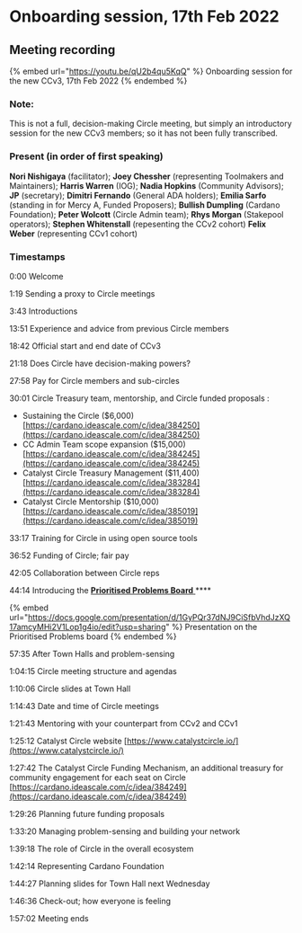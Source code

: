 # Onboarding session, 17th Feb 2022

## Meeting recording

{% embed url="https://youtu.be/qU2b4qu5KqQ" %}
Onboarding session for the new CCv3, 17th Feb 2022
{% endembed %}

### Note:

This is not a full, decision-making Circle meeting, but simply an introductory session for the new CCv3 members; so it has not been fully transcribed.

### Present (in order of first speaking)

**Nori Nishigaya** (facilitator); **Joey Chessher** (representing Toolmakers and Maintainers); **Harris Warren** (IOG); **Nadia Hopkins** (Community Advisors); **JP** (secretary); **Dimitri Fernando** (General ADA holders); **Emilia Sarfo** (standing in for Mercy A, Funded Proposers); **Bullish Dumpling** (Cardano Foundation); **Peter Wolcott** (Circle Admin team); **Rhys Morgan** (Stakepool operators); **Stephen Whitenstall** (repesenting the CCv2 cohort) **Felix Weber** (representing CCv1 cohort)

### Timestamps

0:00                      Welcome

1:19                        Sending a proxy to Circle meetings

3:43                       Introductions

13:51                     Experience and advice from previous Circle members

18:42                     Official start and end date of CCv3

21:18                     Does Circle have decision-making powers?

27:58                     Pay for Circle members and sub-circles

30:01                     Circle Treasury team, mentorship, and Circle funded proposals :

* Sustaining the Circle ($6,000) [https://cardano.ideascale.com/c/idea/384250](https://cardano.ideascale.com/c/idea/384250)
* CC Admin Team scope expansion ($15,000) [https://cardano.ideascale.com/c/idea/384245](https://cardano.ideascale.com/c/idea/384245)
* Catalyst Circle Treasury Management ($11,400) [https://cardano.ideascale.com/c/idea/383284](https://cardano.ideascale.com/c/idea/383284)
* Catalyst Circle Mentorship ($10,000) [https://cardano.ideascale.com/c/idea/385019](https://cardano.ideascale.com/c/idea/385019)

33:17                     Training for Circle in using open source tools

36:52                     Funding of Circle; fair pay

42:05                     Collaboration between Circle reps

44:14                     Introducing the [**Prioritised Problems Board** ](https://github.com/Catalyst-Circle/Catalyst-Prioritized-Problems/projects/3)****

{% embed url="https://docs.google.com/presentation/d/1GyPQr37dNJ9CiSfbVhdJzXQ17amcyMHi2V1Lop1g4io/edit?usp=sharing" %}
Presentation on the Prioritised Problems board
{% endembed %}

57:35                     After Town Halls and problem-sensing

1:04:15                  Circle meeting structure and agendas

1:10:06                  Circle slides at Town Hall       &#x20;

1:14:43                  Date and time of Circle meetings

1:21:43                  Mentoring with your counterpart from CCv2 and CCv1

1:25:12                  Catalyst Circle website  [https://www.catalystcircle.io/](https://www.catalystcircle.io/)

1:27:42                  The Catalyst Circle Funding Mechanism, an additional treasury for community engagement for each seat on Circle [https://cardano.ideascale.com/c/idea/384249](https://cardano.ideascale.com/c/idea/384249)

1:29:26                  Planning future funding proposals

1:33:20                  Managing problem-sensing and building your network

1:39:18                  The role of Circle in the overall ecosystem

1:42:14                  Representing Cardano Foundation

1:44:27                  Planning slides for Town Hall next Wednesday

1:46:36                  Check-out; how everyone is feeling

1:57:02                  Meeting ends

